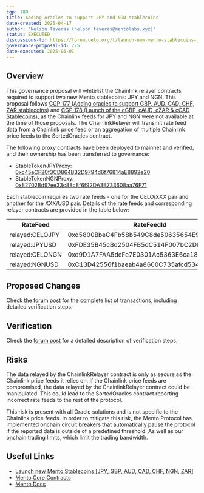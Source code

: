 ```yaml
---
cgp: 180
title: Adding oracles to support JPY and NGN stablecoins
date-created: 2025-04-17
author: "Nelson Taveras (nelson.taveras@mentolabs.xyz)"
status: EXECUTED
discussions-to: https://forum.celo.org/t/launch-new-mento-stablecoins-jpy-gbp-aud-cad-chf-ngn-zar
governance-proposal-id: 225
date-executed: 2025-05-01
---
```


## Overview

This governance proposal will whitelist the Chainlink relayer contracts required to support two new Mento stablecoins: JPY and NGN. This proposal follows [CGP 177 (Adding oracles to support GBP, AUD, CAD, CHF, ZAR stablecoins)](https://mondo.celo.org/governance/cgp-177) and [CGP 178 (Launch of the cGBP, cAUD, cZAR & cCAD Stablecoins)](https://mondo.celo.org/governance/cgp-178), as the Chainlink feeds for JPY and NGN were not available at the time of those proposals. The ChainlinkRelayer will transmit rate feed data from a Chainlink price feed or an aggregation of multiple Chainlink price feeds to the SortedOracles contract.

The following proxy contracts have been deployed to mainnet and verified, and their ownership has been transferred to governance:

- StableTokenJPYProxy: [0xc45eCF20f3CD864B32D9794d6f76814aE8892e20](https://celoscan.io/address/0xc45eCF20f3CD864B32D9794d6f76814aE8892e20)
- StableTokenNGNProxy: [0xE2702Bd97ee33c88c8f6f92DA3B733608aa76F71](https://celoscan.io/address/0xE2702Bd97ee33c88c8f6f92DA3B733608aa76F71)

Each stablecoin requires two rate feeds - one for the CELO/XXX pair and another for the XXX/USD pair. Details of the rate feeds and corresponding relayer contracts are provided in the table below:

| RateFeed        | RateFeedId                                 | Relayer Contract                                                                                                     |
| --------------- | ------------------------------------------ | -------------------------------------------------------------------------------------------------------------------- |
| relayed:CELOJPY | 0xd5800BbeC4Fb58b549C8de50635654E919c3Cd5D | [0x522D100Ce28b150fBfcB90551d8822789ff53886](https://celoscan.io/address/0x522D100Ce28b150fBfcB90551d8822789ff53886) |
| relayed:JPYUSD  | 0xFDE35B45cBd2504FB5dC514F007bC2DE27034274 | [0x1327A32fA7e3a0C3c0a5828D4f3ff16CE9E13Ee9](https://celoscan.io/address/0x1327A32fA7e3a0C3c0a5828D4f3ff16CE9E13Ee9) |
| relayed:CELONGN | 0xd9D1A7FAA5deFe7E0301Ac5363E6ca18eB78c9D7 | [0x75Ba8f6855e54F36282067b185f2b9c0baC8A588](https://celoscan.io/address/0x75Ba8f6855e54F36282067b185f2b9c0baC8A588) |
| relayed:NGNUSD  | 0xC13D42556f1baeab4a8600C735afcd5344048d3C | [0xce35D1F69523a0672b9281dF1675D5b5D4004feF](https://celoscan.io/address/0xce35D1F69523a0672b9281dF1675D5b5D4004feF) |

## Proposed Changes

Check the [forum post](https://forum.celo.org/t/launch-new-mento-stablecoins-jpy-gbp-aud-cad-chf-ngn-zar/10603/7) for the complete list of transactions, including detailed verification steps.

## Verification

Check the [forum post](https://forum.celo.org/t/launch-new-mento-stablecoins-jpy-gbp-aud-cad-chf-ngn-zar/10603/7) for a detailed description of verification steps.

## Risks

The data relayed by the ChainlinkRelayer contract is only as secure as the Chainlink price feeds it relies on. If the Chainlink price feeds are compromised, the data relayed by the ChainlinkRelayer contract could be manipulated. This could lead to the SortedOracles contract reporting incorrect rate feeds to the rest of the protocol.

This risk is present with all Oracle solutions and is not specific to the Chainlink price feeds. In order to mitigate this risk, the Mento Protocol has implemented onchain circuit breakers that automatically pause the protocol if the reported data is outside of a predefined threshold. As well as our onchain trading limits, which limit the trading bandwidth.

## Useful Links

- [Launch new Mento Stablecoins [JPY, GBP, AUD, CAD, CHF, NGN, ZAR]](https://forum.celo.org/t/launch-new-mento-stablecoins-jpy-gbp-aud-cad-chf-ngn-zar/10603)
- [Mento Core Contracts](https://github.com/mento-protocol/mento-core)
- [Mento Docs](https://docs.mento.org)

